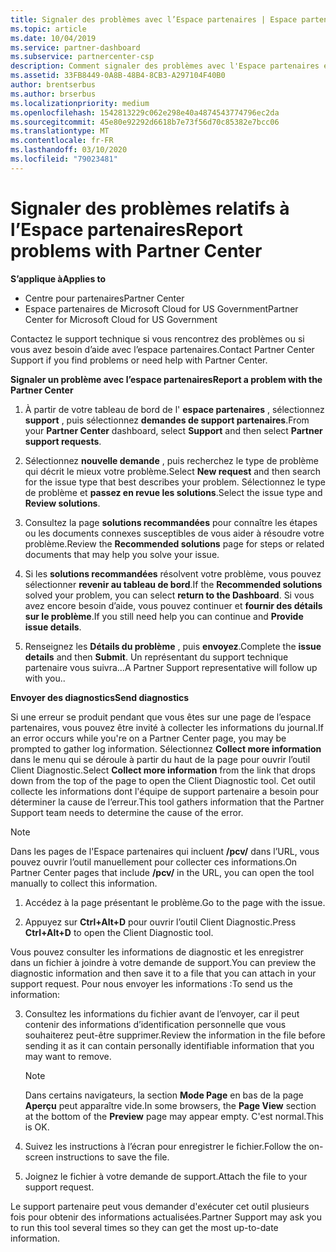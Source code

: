 ```yaml
---
title: Signaler des problèmes avec l’Espace partenaires | Espace partenaires
ms.topic: article
ms.date: 10/04/2019
ms.service: partner-dashboard
ms.subservice: partnercenter-csp
description: Comment signaler des problèmes avec l'Espace partenaires et collecter des informations de diagnostic pour notre équipe de Support.
ms.assetid: 33FB8449-0A8B-48B4-8CB3-A297104F40B0
author: brentserbus
ms.author: brserbus
ms.localizationpriority: medium
ms.openlocfilehash: 1542813229c062e298e40a4874543774796ec2da
ms.sourcegitcommit: 45e80e92292d6618b7e73f56d70c85382e7bcc06
ms.translationtype: MT
ms.contentlocale: fr-FR
ms.lasthandoff: 03/10/2020
ms.locfileid: "79023481"
---
```

# <a name="report-problems-with-partner-center"></a><span data-ttu-id="a22a8-103">Signaler des problèmes relatifs à l’Espace partenaires</span><span class="sxs-lookup"><span data-stu-id="a22a8-103">Report problems with Partner Center</span></span>

<span data-ttu-id="a22a8-104">**S’applique à**</span><span class="sxs-lookup"><span data-stu-id="a22a8-104">**Applies to**</span></span>

- <span data-ttu-id="a22a8-105">Centre pour partenaires</span><span class="sxs-lookup"><span data-stu-id="a22a8-105">Partner Center</span></span>
- <span data-ttu-id="a22a8-106">Espace partenaires de Microsoft Cloud for US Government</span><span class="sxs-lookup"><span data-stu-id="a22a8-106">Partner Center for Microsoft Cloud for US Government</span></span>


<span data-ttu-id="a22a8-107">Contactez le support technique si vous rencontrez des problèmes ou si vous avez besoin d’aide avec l’espace partenaires.</span><span class="sxs-lookup"><span data-stu-id="a22a8-107">Contact Partner Center Support if you find problems or need help with Partner Center.</span></span>

<span data-ttu-id="a22a8-108">**Signaler un problème avec l’espace partenaires**</span><span class="sxs-lookup"><span data-stu-id="a22a8-108">**Report a problem with the Partner Center**</span></span>

1. <span data-ttu-id="a22a8-109">À partir de votre tableau de bord de l' **espace partenaires** , sélectionnez **support** , puis sélectionnez **demandes de support partenaires**.</span><span class="sxs-lookup"><span data-stu-id="a22a8-109">From your **Partner Center** dashboard, select **Support** and then select **Partner support requests**.</span></span>

2. <span data-ttu-id="a22a8-110">Sélectionnez **nouvelle demande** , puis recherchez le type de problème qui décrit le mieux votre problème.</span><span class="sxs-lookup"><span data-stu-id="a22a8-110">Select **New request** and then search for the issue type that best describes your problem.</span></span> <span data-ttu-id="a22a8-111">Sélectionnez le type de problème et **passez en revue les solutions**.</span><span class="sxs-lookup"><span data-stu-id="a22a8-111">Select the issue type and **Review solutions**.</span></span>

3. <span data-ttu-id="a22a8-112">Consultez la page **solutions recommandées** pour connaître les étapes ou les documents connexes susceptibles de vous aider à résoudre votre problème.</span><span class="sxs-lookup"><span data-stu-id="a22a8-112">Review the **Recommended solutions** page for steps or related documents that may help you solve your issue.</span></span>

4. <span data-ttu-id="a22a8-113">Si les **solutions recommandées** résolvent votre problème, vous pouvez sélectionner **revenir au tableau de bord**.</span><span class="sxs-lookup"><span data-stu-id="a22a8-113">If the **Recommended solutions** solved your problem, you can select **return to the Dashboard**.</span></span> <span data-ttu-id="a22a8-114">Si vous avez encore besoin d’aide, vous pouvez continuer et **fournir des détails sur le problème**.</span><span class="sxs-lookup"><span data-stu-id="a22a8-114">If you still need help you can continue and **Provide issue details**.</span></span>

5. <span data-ttu-id="a22a8-115">Renseignez les **Détails du problème** , puis **envoyez**.</span><span class="sxs-lookup"><span data-stu-id="a22a8-115">Complete the **issue details** and then **Submit**.</span></span> <span data-ttu-id="a22a8-116">Un représentant du support technique partenaire vous suivra...</span><span class="sxs-lookup"><span data-stu-id="a22a8-116">A Partner Support representative will follow up with you..</span></span>

<span data-ttu-id="a22a8-117">**Envoyer des diagnostics**</span><span class="sxs-lookup"><span data-stu-id="a22a8-117">**Send diagnostics**</span></span>

<span data-ttu-id="a22a8-118">Si une erreur se produit pendant que vous êtes sur une page de l’espace partenaires, vous pouvez être invité à collecter les informations du journal.</span><span class="sxs-lookup"><span data-stu-id="a22a8-118">If an error occurs while you're on a Partner Center page, you may be prompted to gather log information.</span></span> <span data-ttu-id="a22a8-119">Sélectionnez **Collect more information** dans le menu qui se déroule à partir du haut de la page pour ouvrir l’outil Client Diagnostic.</span><span class="sxs-lookup"><span data-stu-id="a22a8-119">Select **Collect more information** from the link that drops down from the top of the page to open the Client Diagnostic tool.</span></span> <span data-ttu-id="a22a8-120">Cet outil collecte les informations dont l'équipe de support partenaire a besoin pour déterminer la cause de l’erreur.</span><span class="sxs-lookup"><span data-stu-id="a22a8-120">This tool gathers information that the Partner Support team needs to determine the cause of the error.</span></span> 

>[!NOTE]
><span data-ttu-id="a22a8-121">Dans les pages de l'Espace partenaires qui incluent **/pcv/** dans l’URL, vous pouvez ouvrir l’outil manuellement pour collecter ces informations.</span><span class="sxs-lookup"><span data-stu-id="a22a8-121">On Partner Center pages that include **/pcv/** in the URL, you can open the tool manually to collect this information.</span></span>

1. <span data-ttu-id="a22a8-122">Accédez à la page présentant le problème.</span><span class="sxs-lookup"><span data-stu-id="a22a8-122">Go to the page with the issue.</span></span>

2. <span data-ttu-id="a22a8-123">Appuyez sur **Ctrl+Alt+D** pour ouvrir l’outil Client Diagnostic.</span><span class="sxs-lookup"><span data-stu-id="a22a8-123">Press **Ctrl+Alt+D** to open the Client Diagnostic tool.</span></span>

<span data-ttu-id="a22a8-124">Vous pouvez consulter les informations de diagnostic et les enregistrer dans un fichier à joindre à votre demande de support.</span><span class="sxs-lookup"><span data-stu-id="a22a8-124">You can preview the diagnostic information and then save it to a file that you can attach in your support request.</span></span> <span data-ttu-id="a22a8-125">Pour nous envoyer les informations :</span><span class="sxs-lookup"><span data-stu-id="a22a8-125">To send us the information:</span></span>

3. <span data-ttu-id="a22a8-126">Consultez les informations du fichier avant de l’envoyer, car il peut contenir des informations d’identification personnelle que vous souhaiterez peut-être supprimer.</span><span class="sxs-lookup"><span data-stu-id="a22a8-126">Review the information in the file before sending it as it can contain personally identifiable information that you may want to remove.</span></span> 

    >[!NOTE]
    ><span data-ttu-id="a22a8-127">Dans certains navigateurs, la section **Mode Page** en bas de la page **Aperçu** peut apparaître vide.</span><span class="sxs-lookup"><span data-stu-id="a22a8-127">In some browsers, the **Page View** section at the bottom of the **Preview** page may appear empty.</span></span> <span data-ttu-id="a22a8-128">C'est normal.</span><span class="sxs-lookup"><span data-stu-id="a22a8-128">This is OK.</span></span>

4. <span data-ttu-id="a22a8-129">Suivez les instructions à l’écran pour enregistrer le fichier.</span><span class="sxs-lookup"><span data-stu-id="a22a8-129">Follow the on-screen instructions to save the file.</span></span>

5. <span data-ttu-id="a22a8-130">Joignez le fichier à votre demande de support.</span><span class="sxs-lookup"><span data-stu-id="a22a8-130">Attach the file to your support request.</span></span>

<span data-ttu-id="a22a8-131">Le support partenaire peut vous demander d'exécuter cet outil plusieurs fois pour obtenir des informations actualisées.</span><span class="sxs-lookup"><span data-stu-id="a22a8-131">Partner Support may ask you to run this tool several times so they can get the most up-to-date information.</span></span>

